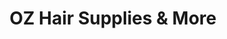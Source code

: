 ---
title: "OZ Hair Supplies & More"
url: /chattanooga/oz-hair-supplies-and-more/
shop: hairdresser supply
---